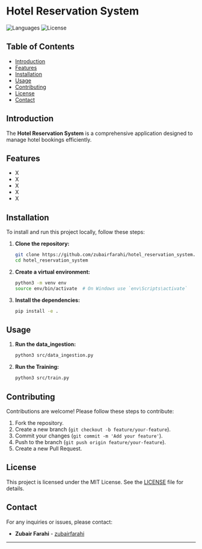 # Hotel Reservation System

![Languages](https://img.shields.io/github/languages/top/zubairfarahi/hotel_reservation_system)
![License](https://img.shields.io/github/license/zubairfarahi/hotel_reservation_system)

## Table of Contents

- [Introduction](#introduction)
- [Features](#features)
- [Installation](#installation)
- [Usage](#usage)
- [Contributing](#contributing)
- [License](#license)
- [Contact](#contact)

## Introduction

The **Hotel Reservation System** is a comprehensive application designed to manage hotel bookings efficiently. 

## Features

- X
- X
- X
- X
- X

## Installation

To install and run this project locally, follow these steps:

1. **Clone the repository:**
    ```bash
    git clone https://github.com/zubairfarahi/hotel_reservation_system.git
    cd hotel_reservation_system
    ```

2. **Create a virtual environment:**
    ```bash
    python3 -m venv env
    source env/bin/activate  # On Windows use `env\Scripts\activate`
    ```

3. **Install the dependencies:**
    ```bash
    pip install -e .
    ```

## Usage

1. **Run the data_ingestion:**
    ```bash
    python3 src/data_ingestion.py
    ```

2. **Run the Training:**
    ```bash
    python3 src/train.py
    ```
## Contributing

Contributions are welcome! Please follow these steps to contribute:

1. Fork the repository.
2. Create a new branch (`git checkout -b feature/your-feature`).
3. Commit your changes (`git commit -m 'Add your feature'`).
4. Push to the branch (`git push origin feature/your-feature`).
5. Create a new Pull Request.

## License

This project is licensed under the MIT License. See the [LICENSE](LICENSE) file for details.

## Contact

For any inquiries or issues, please contact:

- **Zubair Farahi** - [zubairfarahi](https://github.com/zubairfarahi)

---

